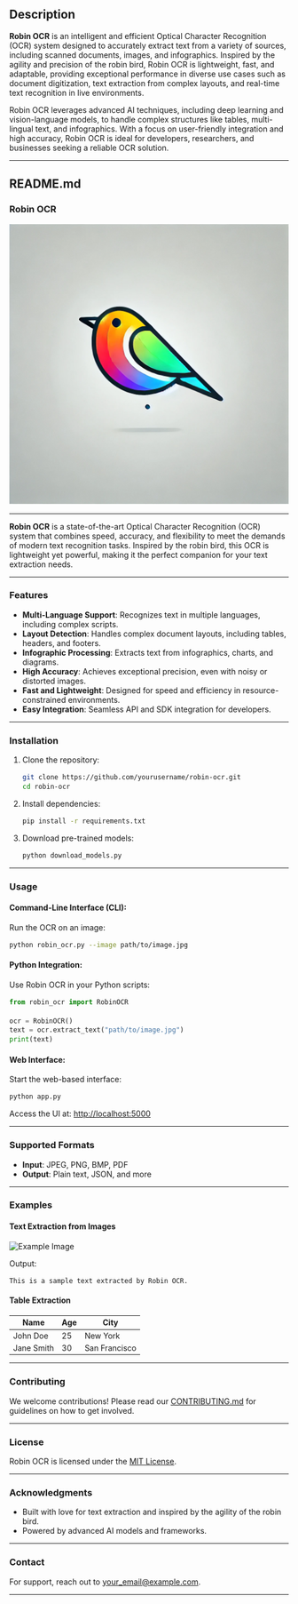 ## **Description**
**Robin OCR** is an intelligent and efficient Optical Character Recognition (OCR) system designed to accurately extract text from a variety of sources, including scanned documents, images, and infographics. Inspired by the agility and precision of the robin bird, Robin OCR is lightweight, fast, and adaptable, providing exceptional performance in diverse use cases such as document digitization, text extraction from complex layouts, and real-time text recognition in live environments.

Robin OCR leverages advanced AI techniques, including deep learning and vision-language models, to handle complex structures like tables, multi-lingual text, and infographics. With a focus on user-friendly integration and high accuracy, Robin OCR is ideal for developers, researchers, and businesses seeking a reliable OCR solution.

---

## **README.md**

### Robin OCR

![Robin OCR Logo](images/robin_logo.png)

---

**Robin OCR** is a state-of-the-art Optical Character Recognition (OCR) system that combines speed, accuracy, and flexibility to meet the demands of modern text recognition tasks. Inspired by the robin bird, this OCR is lightweight yet powerful, making it the perfect companion for your text extraction needs.

---

### **Features**
- **Multi-Language Support**: Recognizes text in multiple languages, including complex scripts.
- **Layout Detection**: Handles complex document layouts, including tables, headers, and footers.
- **Infographic Processing**: Extracts text from infographics, charts, and diagrams.
- **High Accuracy**: Achieves exceptional precision, even with noisy or distorted images.
- **Fast and Lightweight**: Designed for speed and efficiency in resource-constrained environments.
- **Easy Integration**: Seamless API and SDK integration for developers.

---

### **Installation**

1. Clone the repository:
   ```bash
   git clone https://github.com/yourusername/robin-ocr.git
   cd robin-ocr
   ```

2. Install dependencies:
   ```bash
   pip install -r requirements.txt
   ```

3. Download pre-trained models:
   ```bash
   python download_models.py
   ```

---

### **Usage**

#### **Command-Line Interface (CLI):**
Run the OCR on an image:
```bash
python robin_ocr.py --image path/to/image.jpg
```

#### **Python Integration:**
Use Robin OCR in your Python scripts:
```python
from robin_ocr import RobinOCR

ocr = RobinOCR()
text = ocr.extract_text("path/to/image.jpg")
print(text)
```

#### **Web Interface:**
Start the web-based interface:
```bash
python app.py
```
Access the UI at: [http://localhost:5000](http://localhost:5000)

---

### **Supported Formats**
- **Input**: JPEG, PNG, BMP, PDF
- **Output**: Plain text, JSON, and more

---

### **Examples**

#### **Text Extraction from Images**
![Example Image](images/example_image.jpg)

Output:
```
This is a sample text extracted by Robin OCR.
```

#### **Table Extraction**
| Name       | Age | City       |
|------------|-----|------------|
| John Doe   | 25  | New York   |
| Jane Smith | 30  | San Francisco |

---

### **Contributing**
We welcome contributions! Please read our [CONTRIBUTING.md](CONTRIBUTING.md) for guidelines on how to get involved.

---

### **License**
Robin OCR is licensed under the [MIT License](LICENSE).

---

### **Acknowledgments**
- Built with love for text extraction and inspired by the agility of the robin bird.
- Powered by advanced AI models and frameworks.

---

### **Contact**
For support, reach out to [your_email@example.com](mailto:prashant27050@gmail.com).

---
